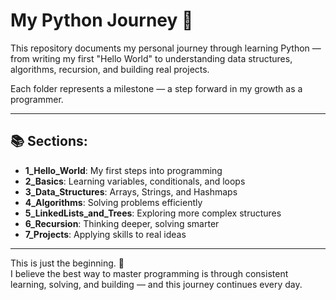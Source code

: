 # My Python Journey 🚀

This repository documents my personal journey through learning Python — from writing my first "Hello World" to understanding data structures, algorithms, recursion, and building real projects.

Each folder represents a milestone — a step forward in my growth as a programmer.

---

## 📚 Sections:

- **1_Hello_World**: My first steps into programming
- **2_Basics**: Learning variables, conditionals, and loops
- **3_Data_Structures**: Arrays, Strings, and Hashmaps
- **4_Algorithms**: Solving problems efficiently
- **5_LinkedLists_and_Trees**: Exploring more complex structures
- **6_Recursion**: Thinking deeper, solving smarter
- **7_Projects**: Applying skills to real ideas

---

This is just the beginning. 🚀  
I believe the best way to master programming is through consistent learning, solving, and building — and this journey continues every day.

